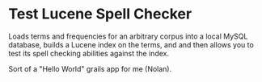 Test Lucene Spell Checker
=========================

Loads terms and frequencies for an arbitrary corpus into a local MySQL database, builds a Lucene index on the terms, and and then allows you to test its spell checking abilities against the index.

Sort of a "Hello World" grails app for me (Nolan).
